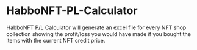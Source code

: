 # HabboNFT-PL-Calculator
HabboNFT P/L Calculator will generate an excel file for every NFT shop collection showing the profit/loss you would have made if you bought the items with the current NFT credit price.
